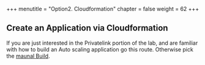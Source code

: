 +++
menutitle = "Option2. Cloudformation"
chapter = false
weight = 62
+++

## Create an Application via Cloudformation

If you are just interested in the Privatelink portion of the lab, and are familiar with how to build an Auto scaling application go this route. Otherwise pick the [maunal Build](../60-Manual/index.html).

